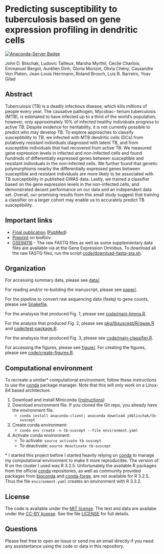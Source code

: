 # Predicting susceptibility to tuberculosis based on gene expression profiling in dendritic cells
[![Anaconda-Server Badge](https://anaconda.org/jdblischak/tb-suscept/badges/version.svg)](https://anaconda.org/jdblischak/tb-suscept)

John D. Blischak, Ludovic Tailleux, Marsha Myrthil, Cécile Charlois, Emmanuel
Bergot, Aurélien Dinh, Gloria Morizot, Olivia Chény, Cassandre Von Platen,
Jean-Louis Herrmann, Roland Brosch, Luis B. Barreiro, Yoav Gilad

## Abstract

Tuberculosis (TB) is a deadly infectious disease, which kills millions of people
every year. The causative pathogen, Mycobac- terium tuberculosis (MTB), is
estimated to have infected up to a third of the world’s population; however,
only approximately 10% of infected healthy individuals progress to active TB.
Despite evidence for heritability, it is not currently possible to predict who
may develop TB. To explore approaches to classify susceptibility to TB, we
infected with MTB dendritic cells (DCs) from putatively resistant individuals
diagnosed with latent TB, and from susceptible individuals that had recovered
from active TB. We measured gene expression levels in infected and non-infected
cells and found hundreds of differentially expressed genes between susceptible
and resistant individuals in the non-infected cells. We further found that
genetic polymorphisms nearby the differentially expressed genes between
susceptible and resistant individuals are more likely to be associated with TB 
susceptibility in published GWAS data. Lastly, we trained a classifier based on
the gene expression levels in the non-infected cells, and demonstrated decent
performance on our data and an independent data set. Overall, our promising
results from this small study suggest that training a classifier on a larger
cohort may enable us to accurately predict TB susceptibility.

## Important links

* [Final publication][scirep] ([PubMed][pmd])
* [Preprint][biorxiv] on bioRxiv
* [GSE94116][geo] - The raw FASTQ files as well as some supplementary data files are available via at the Gene Expression Omnibus.
  To download all the raw FASTQ files, run the script [code/download-fastq-sra.sh](./code/download-fastq-sra.sh).

[scirep]: https://www.nature.com/articles/s41598-017-05878-w
[pmd]: https://www.ncbi.nlm.nih.gov/pubmed/28720766
[biorxiv]: http://biorxiv.org/content/early/2017/02/03/104729
[geo]: https://www.ncbi.nlm.nih.gov/geo/query/acc.cgi?acc=GSE94116

## Organization

For accessing summary data, please see [data/](./data).

For reading and/or re-building the manuscript, please see [paper/](./paper).

For the pipeline to convert raw sequencing data (fastq) to gene counts, please
see [Snakefile](./Snakefile).

For the analsysis that produced Fig. 1, please see
[code/main-limma.R](./code/main-limma.R).

For the analysis that produced Fig. 2, please see
[pkg/tbsuscept/R/gwas.R](./pkg/tbsuscept/R/gwas.R) and
[code/test-package.R](./code/test-package.R).

For the analsysis that produced Fig. 3, please see
[code/main-classifier.R](./code/main-classifier.R).

For accessing the figures, please see [figure/](./figure). For creating the
figures, please see [code/create-figures.R](./code/create-figures.R).

## Computational environment

To recreate a similar\* computational environment, follow these
instructions to use the [conda][] package manager. Note that this will
only work on a Linux-64 based architecture.

1. Download and install Miniconda ([instructions](https://conda.io/miniconda.html))
2. Download environment file. If you cloned the Git repo, you already have the environment file.
    - `conda install anaconda-client; anaconda download jdblischak/tb-suscept`
3. Create conda environment:
    - `conda env create -n tb-suscept --file environment.yaml`
4. Activate conda environment:
    - To activate: `source activate tb-suscept`
    - To deactivate: `source deactivate tb-suscept`

\* I started this project before I started heavily relying on
[conda][] to manage my computational environment to make it more
reproducible. The version of R on the cluster I used was R
3.2.5. Unfortunately the available R packages from the official
[conda][] repositories, as well as community provided packages from
[bioconda][] and [conda-forge][], are not available for R 3.2.5. Thus
the file `environment.yaml` creates an environment with R 3.3.2.

[conda]: https://conda.io/docs/
[bioconda]: https://bioconda.github.io
[conda-forge]: https://conda-forge.org/

## License

The code is available under the [MIT license][mit]. The text and data are
availabe under the [CC-BY license][cc-by]. See the file [LICENSE](./LICENSE) for
full details.

[mit]: https://choosealicense.com/licenses/mit/
[cc-by]: https://choosealicense.com/licenses/cc-by-4.0/

## Questions

Please feel free to open an Issue or send me an email directly if you need any
assistantance using the code or data in this repository.
